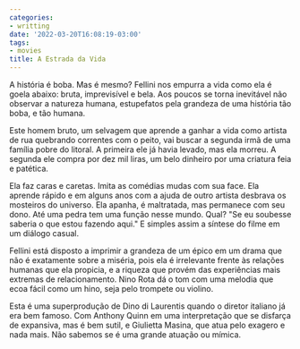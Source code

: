 ```yaml
---
categories:
- writting
date: '2022-03-20T16:08:19-03:00'
tags:
- movies
title: A Estrada da Vida
---
```


A história é boba. Mas é mesmo? Fellini nos empurra a vida como ela é goela abaixo: bruta, imprevisível e bela. Aos poucos se torna inevitável não observar a natureza humana, estupefatos pela grandeza de uma história tão boba, e tão humana.

Este homem bruto, um selvagem que aprende a ganhar a vida como artista de rua quebrando correntes com o peito, vai buscar a segunda irmã de uma família pobre do litoral. A primeira ele já havia levado, mas ela morreu. A segunda ele compra por dez mil liras, um belo dinheiro por uma criatura feia e patética.

Ela faz caras e caretas. Imita as comédias mudas com sua face. Ela aprende rápido e em alguns anos com a ajuda de outro artista desbrava os mosteiros do universo. Ela apanha, é maltratada, mas permanece com seu dono. Até uma pedra tem uma função nesse mundo. Qual? "Se eu soubesse saberia o que estou fazendo aqui." E simples assim a síntese do filme em um diálogo casual.

Fellini está disposto a imprimir a grandeza de um épico em um drama que não é exatamente sobre a miséria, pois ela é irrelevante frente às relações humanas que ela propicia, e a riqueza que provém das experiências mais extremas de relacionamento. Nino Rota dá o tom com uma melodia que ecoa fácil como um hino, seja pelo trompete ou violino.

Esta é uma superprodução de Dino di Laurentis quando o diretor italiano já era bem famoso. Com Anthony Quinn em uma interpretação que se disfarça de expansiva, mas é bem sutil, e Giulietta Masina, que atua pelo exagero e nada mais. Não sabemos se é uma grande atuação ou mímica.
